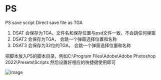 # PS
PS save script
Direct save file as TGA

1. DSAT 会保存为TGA，文件名和保存位置与psd文件一致，不会跳任何弹窗
2. DSAT2 会保存为TGA， 会跳一个弹窗选择位置和名称
3. DSAT3 会保存为32位的TGA， 会跳一个弹窗选择位置和名称

把脚本放入PS的脚本目录，例如C:\Program Files\Adobe\Adobe Photoshop 2022\Presets\Scripts
然后设置好相应的快捷键使用即可

![image](https://github.com/1to3fall5/PS/assets/29686377/3afd1b5f-1f50-48be-8872-b308c5172d9e)

